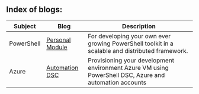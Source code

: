 ## Index of blogs:

| Subject | Blog | Description                       |
|-|-|-|
|PowerShell|[Personal Module]| For developing your own ever growing PowerShell toolkit in a scalable and distributed framework.|
|Azure|[Automation DSC]|Provisioning your development environment Azure VM using PowerShell DSC, Azure and automation accounts



[Personal Module]: <https://synxuk.github.io/blogs/personalmodule.html>

[Automation DSC]: <https://synxuk.github.io/blogs/automationdsc.html>